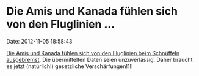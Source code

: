 Die Amis und Kanada fühlen sich von den Fluglinien \...
=======================================================

Date: 2012-11-05 18:58:43

[Die Amis und Kanada fühlen sich von den Fluglinien beim Schnüffeln
ausgebremst](http://www.heise.de/-1742978). Die übermittelten Daten
seien unzuverlässig. Daher braucht es jetzt (natürlich!) gesetzliche
Verschärfungen!1!!
